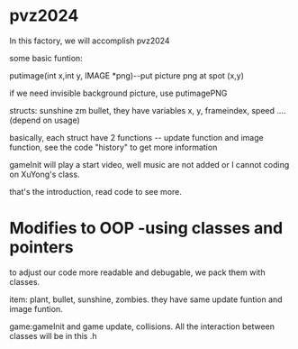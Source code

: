 # pvz2024
In this factory, we will accomplish pvz2024

some basic funtion:

putimage(int x,int y, IMAGE *png)--put picture png at spot (x,y)

if we need invisible background picture, use putimagePNG

structs: sunshine zm bullet, they have variables x, y, frameindex, speed .... (depend on usage)

basically, each struct have 2 functions -- update function and image function, see the code "history" to get more information

gameInit will play a start video, well music are not added or I cannot coding on XuYong's class.

that's the introduction, read code to see more.

# Modifies to OOP -using classes and pointers
to adjust our code more readable and debugable, we pack them with classes.

item: plant, bullet, sunshine, zombies. they have same update funtion and image funtion.

game:gameInit and game update, collisions. All the interaction between classes will be in this .h
